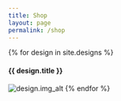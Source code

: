 ```yaml
---
title: Shop
layout: page
permalink: /shop
---
```


{% for design in site.designs %}
#### {{ design.title }}
![design.img_alt](design.product_image)
{% endfor %}